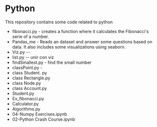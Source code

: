 # Python
This repository contains some code related to python
- fibonacci.py - creates a function where it calculates the Fibonacci's serie of a number.
- Pandas_me - Reads an dataset and answer some questions based on data. It also includes some visualizations using seaborn.
- Viz.py --
- list.py -- unir con viz
- findSmallest.py - find the small number
- classPoint.py -
- class Student. py
- class Rectangle.py
- class Node.py
- class Account.py
- Student.py
- Ex_fibonacci.py
- Calculator.py
- Algorithms.py
- 04-Numpy Exercises.ipynb
- 02-Python Crash Course.ipynb
  
